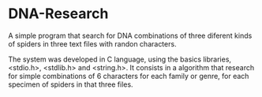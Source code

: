 # DNA-Research
A simple program that search for DNA combinations of three diferent kinds of spiders in three text files with randon characters.

The system was developed in C language, using the basics libraries, <stdio.h>, <stdlib.h> and <string.h>.
It consists in a algorithm that research for simple combinations of 6 characters for each family or genre, for each specimen of spiders in that three files.
